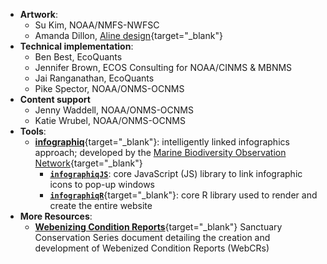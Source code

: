 
- **Artwork**: 
   * Su Kim, NOAA/NMFS-NWFSC
  * Amanda Dillon, [Aline design](https://alinedesignhawaii.com/){target="_blank"}
- **Technical implementation**: 
  * Ben Best, EcoQuants
  * Jennifer Brown, ECOS Consulting for NOAA/CINMS & MBNMS
  * Jai Ranganathan, EcoQuants
  * Pike Spector, NOAA/ONMS-OCNMS
- **Content support**
  * Jenny Waddell, NOAA/ONMS-OCNMS
  * Katie Wrubel, NOAA/ONMS-OCNMS
- **Tools**: 
  * [**infographiq**](https://marinebon.org/infographiq){target="_blank"}: intelligently linked infographics approach; developed by the [Marine Biodiversity Observation Network](https://marinebon.org){target="_blank"}
    * [**`infographiqJS`**](https://marinebon.org/infographiqJS/): core JavaScript (JS) library to link infographic icons to pop-up windows 
    * [**`infographiqR`**](https://marinebon.org/infographiqR/){target="_blank"}: core R library used to render and create the entire website
- **More Resources**:
    * [**Webenizing Condition Reports**](https://sanctuaries.noaa.gov/science/conservation/webenizing-condition-reports.html){target="_blank"} Sanctuary Conservation Series document detailing the creation and development of Webenized Condition Reports (WebCRs)
